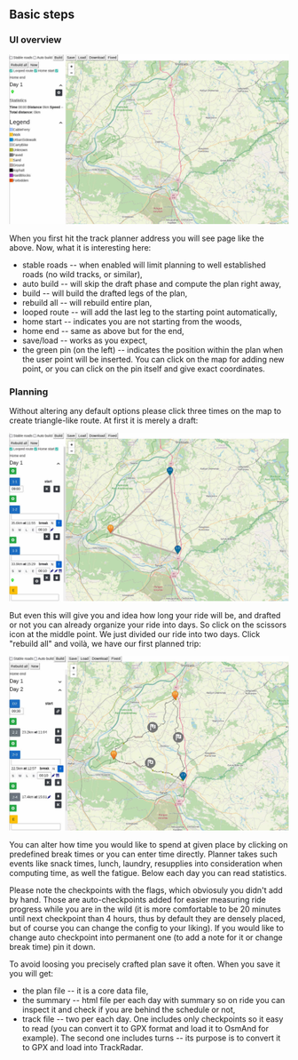 ## Basic steps

### UI overview

![Program overview](images/overview.jpg)

When you first hit the track planner address you will see page like the above. Now, what it is interesting here:

* stable roads -- when enabled will limit planning to well established roads (no wild tracks, or similar),
* auto build -- will skip the draft phase and compute the plan right away,
* build -- will build the drafted legs of the plan,
* rebuild all -- will rebuild entire plan,
* looped route -- will add the last leg to the starting point automatically,
* home start -- indicates you are not starting from the woods,
* home end -- same as above but for the end,
* save/load -- works as you expect,
* the green pin (on the left) -- indicates the position within the plan when the user point will be inserted.
You can click on the map for adding new point, or you can click on the pin itself and give exact coordinates.

### Planning

Without altering any default options please click three times on the map to create triangle-like route. At first it is merely a draft:

![Draft plan](images/draft.jpg)

But even this will give you and idea how long your ride will be, and drafted or not you can already organize your ride into days.
So click on the scissors icon at the middle point. We just divided our ride into two days. Click "rebuild all" and voilà, we have
our first planned trip:

![Computed plan](images/computed.jpg)

You can alter how time you would like to spend at given place by clicking on predefined break times or you can enter time directly.
Planner takes such events like snack times, lunch, laundry, resupplies into consideration when computing time, as well the fatigue.
Below each day you can read statistics.

Please note the checkpoints with the flags, which obviosuly you didn't add by hand. Those are auto-checkpoints added for easier measuring
ride progress while you are in the wild (it is more comfortable to be 20 minutes until next checkpoint than 4 hours, thus by default they are
densely placed, but of course you can change the config to your liking). If you would like to change auto checkpoint into permanent one (to add
a note for it or change break time) pin it down.

To avoid loosing you precisely crafted plan save it often. When you save it you will get:
* the plan file -- it is a core data file, 
* the summary -- html file per each day with summary so on ride you can inspect it and check if you are behind the schedule or not,
* track file -- two per each day. One includes only checkpoints so it easy to read (you can convert it to GPX format and load it to OsmAnd
for example). The second one includes turns -- its purpose is to convert it to GPX and load into TrackRadar.


